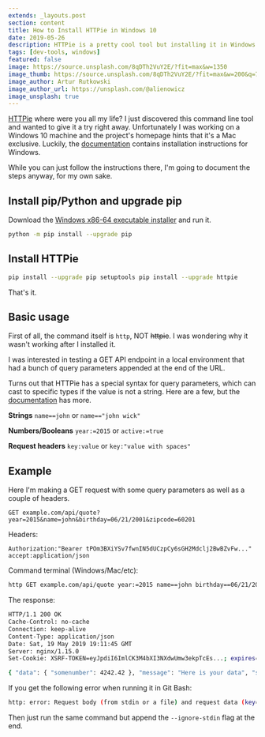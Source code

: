 ```yaml
---
extends: _layouts.post
section: content
title: How to Install HTTPie in Windows 10
date: 2019-05-26
description: HTTPie is a pretty cool tool but installing it in Windows is not as straightforward as on the Mac.
tags: [dev-tools, windows]
featured: false
image: https://source.unsplash.com/8qDTh2VuY2E/?fit=max&w=1350
image_thumb: https://source.unsplash.com/8qDTh2VuY2E/?fit=max&w=200&q=75
image_author: Artur Rutkowski
image_author_url: https://unsplash.com/@alienowicz
image_unsplash: true
---
```


[HTTPie](https://httpie.org/) where were you all my life? I just discovered this command line tool and wanted to give it a try right away. Unfortunately I was working on a Windows 10 machine and the project's homepage hints that it's a Mac exclusive. Luckily, the [documentation](https://httpie.org/doc#windows-etc) contains installation instructions for Windows.

While you can just follow the instructions there, I'm going to document the steps anyway, for my own sake.

## Install pip/Python and upgrade pip

Download the [Windows x86-64 executable installer](https://www.python.org/downloads/windows/) and run it.

```bash
python -m pip install --upgrade pip
```
## Install HTTPie

```bash
pip install --upgrade pip setuptools pip install --upgrade httpie
```
That's it.

## Basic usage

First of all, the command itself is `http`, NOT ~~httpie~~. I was wondering why it wasn't working after I installed it.

I was interested in testing a GET API endpoint in a local environment that had a bunch of query parameters appended at the end of the URL.

Turns out that HTTPie has a special syntax for query parameters, which can cast to specific types if the value is not a string. Here are a few, but the [documentation](https://httpie.org/doc#querystring-parameters) has more.

**Strings** `name==john` or `name=="john wick"`

**Numbers/Booleans** `year:=2015` or `active:=true`

**Request headers** `key:value` or `key:"value with spaces"`

## Example

Here I'm making a GET request with some query parameters as well as a couple of headers.

`GET example.com/api/quote?year=2015&name=john&birthday=06/21/2001&zipcode=60201`

Headers:

`Authorization:"Bearer tPOm3BXiYSv7fwnIN5dUCzpCy6sGH2Mdclj2BwBZvFw..."`  
`accept:application/json`

Command terminal (Windows/Mac/etc):

```bash
http GET example.com/api/quote year:=2015 name==john birthday==06/21/2001 zipcode==60201 Authorization:"Bearer tPOm3BXiYSv7fwnIN5dUCzpCy6sGH2Mdclj2BwBZvFwbDhLrAh0NmvtnyF4fdR3CbqAAdPQMPbSFYKXk" accept:"application/json"
```

The response:

```bash
HTTP/1.1 200 OK 
Cache-Control: no-cache 
Connection: keep-alive 
Content-Type: application/json 
Date: Sat, 19 May 2019 19:11:45 GMT 
Server: nginx/1.15.0 
Set-Cookie: XSRF-TOKEN=eyJpdiI6ImlCK3M4bXI3NXdwUmw3ekpTcEs...; expires=Sat, 19-May-2019 21:11:45 GMT; Max-Age=7200; path=/ Set-Cookie: laravel_session=eyJpdiI6ImZYMm10djgwS29i...%3D; expires=Fri, 25-May-2019 07:11:45 GMT; Max-Age=216000; path=/; HttpOnly Transfer-Encoding: chunked

{ "data": { "somenumber": 4242.42 }, "message": "Here is your data", "success": true }
```

If you get the following error when running it in Git Bash:

```bash
http: error: Request body (from stdin or a file) and request data (key=value) cannot be mixed. Pass --ignore-stdin to let key/value take priority...
```

Then just run the same command but append the `--ignore-stdin` flag at the end.
